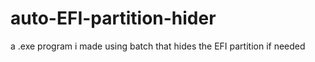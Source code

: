 # auto-EFI-partition-hider
a .exe program i made using batch that hides the EFI partition if needed
